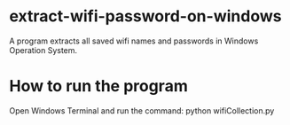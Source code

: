 # extract-wifi-password-on-windows

A program extracts all saved wifi names and passwords in Windows Operation System.

# How to run the program
Open Windows Terminal and run the command: python wifiCollection.py
